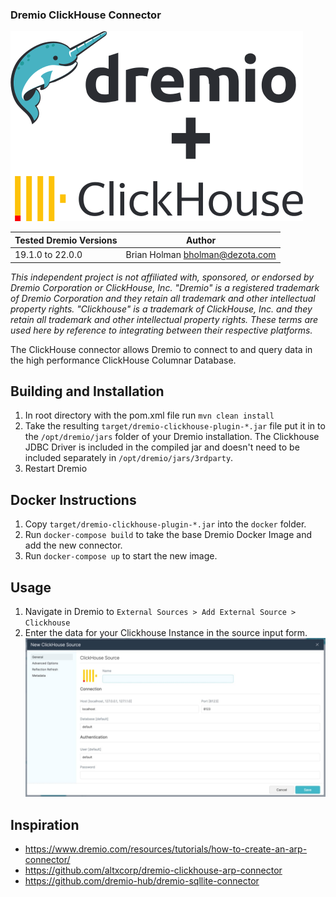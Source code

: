### Dremio ClickHouse Connector

![Dremio + Clickhouse](./dremio-clickhouse.svg)

| Tested Dremio Versions | Author                            |
|------------------------|-----------------------------------|
| 19.1.0 to 22.0.0       | Brian Holman <bholman@dezota.com> |

*This independent project is not affiliated with, sponsored, or endorsed by Dremio Corporation or ClickHouse, Inc. "Dremio" is a registered trademark of Dremio Corporation and they retain all trademark and other intellectual property rights.  "Clickhouse" is a trademark of ClickHouse, Inc. and they retain all trademark and other intellectual property rights.  These terms are used here by reference to integrating between their respective platforms.*

The ClickHouse connector allows Dremio to connect to and query data in the high performance ClickHouse Columnar Database.

## Building and Installation

1. In root directory with the pom.xml file run `mvn clean install`
2. Take the resulting `target/dremio-clickhouse-plugin-*.jar` file put it in to the `/opt/dremio/jars` folder of your Dremio installation.  The Clickhouse JDBC Driver is included in the compiled jar and doesn't need to be included separately in `/opt/dremio/jars/3rdparty`. 
3. Restart Dremio

## Docker Instructions
1. Copy `target/dremio-clickhouse-plugin-*.jar` into the `docker` folder.
2. Run `docker-compose build` to take the base Dremio Docker Image and add the new connector.
3. Run `docker-compose up` to start the new image.

## Usage
1. Navigate in Dremio to `External Sources > Add External Source > Clickhouse`
2. Enter the data for your Clickhouse Instance in the source input form.
![New ClickHouse Source](./clickhouse-source.jpg)

## Inspiration
*    https://www.dremio.com/resources/tutorials/how-to-create-an-arp-connector/
*    https://github.com/altxcorp/dremio-clickhouse-arp-connector
*    https://github.com/dremio-hub/dremio-sqllite-connector
